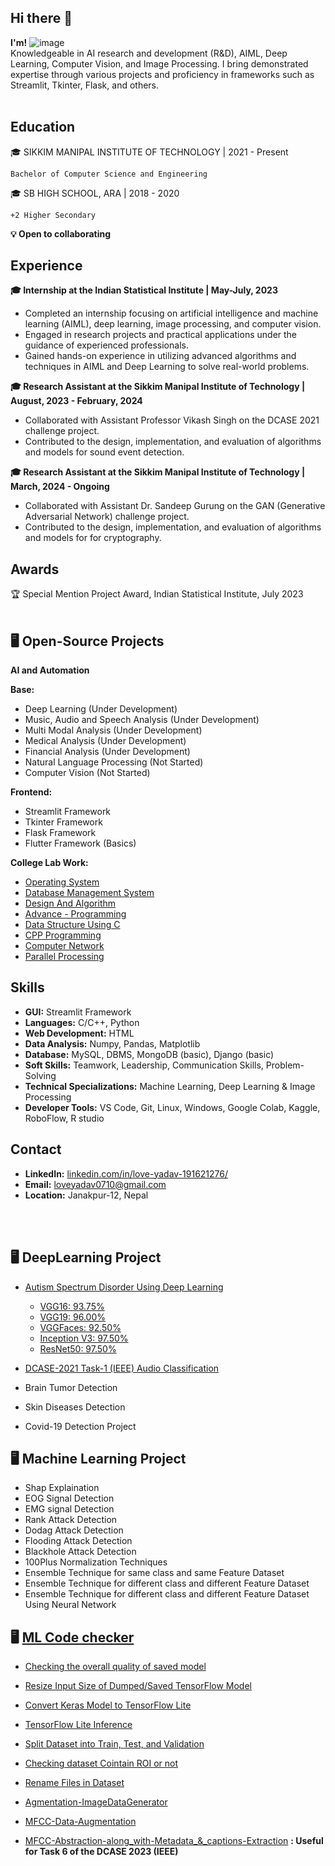 ## Hi there 👋
**I'm!**
![image](https://github.com/love-0710/love-0710/assets/123236986/966a40a0-bd16-4378-aa45-c2c1c65f1e46) <br />
Knowledgeable in AI research and development (R&D), AIML, Deep Learning, Computer Vision, and Image Processing. I bring demonstrated expertise through various projects and proficiency in frameworks such as Streamlit, Tkinter, Flask, and others. <br /> <br />


## Education

🎓 SIKKIM MANIPAL INSTITUTE OF TECHNOLOGY | 2021 - Present

    Bachelor of Computer Science and Engineering

🎓 SB HIGH SCHOOL, ARA | 2018 - 2020

    +2 Higher Secondary

**💡 Open to collaborating**

## Experience

**🎓 Internship at the Indian Statistical Institute | May-July, 2023**

- Completed an internship focusing on artificial intelligence and machine learning (AIML), deep learning, image processing, and computer vision.
- Engaged in research projects and practical applications under the guidance of experienced professionals.
- Gained hands-on experience in utilizing advanced algorithms and techniques in AIML and Deep Learning to solve real-world problems.

**🎓 Research Assistant at the Sikkim Manipal Institute of Technology | August, 2023 - February, 2024**
- Collaborated with Assistant Professor Vikash Singh on the DCASE 2021 challenge project.
- Contributed to the design, implementation, and evaluation of algorithms and models for sound event detection.
 
**🎓 Research Assistant at the Sikkim Manipal Institute of Technology | March, 2024 - Ongoing**
- Collaborated with Assistant Dr. Sandeep Gurung on the GAN (Generative Adversarial Network) challenge project.
- Contributed to the design, implementation, and evaluation of algorithms and models for for cryptography.
 
## Awards

🏆 Special Mention Project Award, Indian Statistical Institute, July 2023 <br /> <br />
      

## 🖥️ Open-Source Projects <br />
**AI and Automation**

**Base:**

   * Deep Learning (Under Development) <br />
   * Music, Audio and Speech Analysis (Under Development) <br />
   * Multi Modal Analysis (Under Development) <br />
   * Medical Analysis (Under Development) <br />
   * Financial Analysis (Under Development) <br />
   * Natural Language Processing (Not Started) <br />
   * Computer Vision (Not Started) <br />

**Frontend:**

   * Streamlit Framework <br />
   * Tkinter Framework <br />
   * Flask Framework <br />
   * Flutter Framework (Basics) <br />

**College Lab Work:**

   * [Operating System](https://github.com/love-0710/Operating-System-Lab) <br />
   * [Database Management System](https://github.com/love-0710/Database-Management-System-DBMS--lab) <br />
   * [Design And Algorithm](https://github.com/love-0710/Design-And-Algorithm-lab) <br />
   * [Advance - Programming](https://github.com/love-0710/Advance-programming-lab) <br />
   * [Data Structure Using C](https://github.com/love-0710/Data-Structure-Using-C--lab) <br />
   * [CPP Programming](https://github.com/love-0710/CPP-programming) <br />
   * [Computer Network](https://github.com/love-0710/Computer-Network-Lab) <br />
   * [Parallel Processing](https://github.com/love-0710/Parallel-Programming-Lab) <br />


## Skills

   * **GUI:** Streamlit Framework <br />
   * **Languages:** C/C++, Python <br/>
   * **Web Development:** HTML <br />
   * **Data Analysis:** Numpy, Pandas, Matplotlib <br />
   * **Database:** MySQL, DBMS, MongoDB (basic), Django (basic) <br />
   * **Soft Skills:** Teamwork, Leadership, Communication Skills, Problem-Solving <br />
   * **Technical Specializations:** Machine Learning, Deep Learning & Image Processing <br />
   * **Developer Tools:** VS Code, Git, Linux, Windows, Google Colab, Kaggle, RoboFlow, R studio <br />

## Contact

   * **LinkedIn:** [linkedin.com/in/love-yadav-191621276/](https://www.linkedin.com/in/love-yadav-191621276/) <br />
   * **Email:** loveyadav0710@gmail.com <br />
   * **Location:** Janakpur-12, Nepal <br />

<br />
<br />

## 🖥️ DeepLearning Project

-    [Autism Spectrum Disorder Using Deep Learning](https://github.com/love-0710/Autism-Spectrum-Disorder-Using-Deep-Learning) 

       * [VGG16: 93.75%](https://github.com/love-0710/Autism-Spectrum-Disorder-Using-Deep-Learning/tree/main/ASD_using%20VGG16) <br/>
       * [VGG19: 96.00%](https://github.com/love-0710/Autism-Spectrum-Disorder-Using-Deep-Learning/tree/main/ASD%20Using%20VGG19) <br />
       * [VGGFaces: 92.50%](https://github.com/love-0710/Autism-Spectrum-Disorder-Using-Deep-Learning/tree/main/ASD%20Using%20VGGFaces) <br />
       * [Inception V3: 97.50%](https://github.com/love-0710/Autism-Spectrum-Disorder-Using-Deep-Learning/tree/main/ASD%20Using%20Inception%20V3) <br />
       * [ResNet50: 97.50%](https://github.com/love-0710/Autism-Spectrum-Disorder-Using-Deep-Learning/tree/main/ASD%20USing%20ResNet50) <br />

-    [DCASE-2021 Task-1 (IEEE) Audio Classification](https://github.com/love-0710/DCASE-Audio-Classification/tree/main)

-    Brain Tumor Detection

-    Skin Diseases Detection

-    Covid-19 Detection Project


## 🖥️  Machine Learning Project

-    Shap Explaination
-    EOG Signal Detection
-    EMG signal Detection
-    Rank Attack Detection 
-    Dodag Attack Detection
-    Flooding Attack Detection
-    Blackhole Attack Detection
-    100Plus Normalization Techniques
-    Ensemble Technique for same class and same Feature Dataset
-    Ensemble Technique for different class and different Feature Dataset
-    Ensemble Technique for different class and different Feature Dataset Using Neural Network


## 🖥️ **[ML Code checker](https://github.com/love-0710/ML-data-checker-or-Modifier)**

- [Checking the overall quality of saved model](https://github.com/love-0710/ML-data-checker-or-Modifier/blob/main/checking_overall_quality_of_saved_model.py)
- [Resize Input Size of Dumped/Saved TensorFlow Model](https://github.com/love-0710/ML-data-checker-or-Modifier/blob/main/changing_model_input_size.py) 

- [Convert Keras Model to TensorFlow Lite](https://github.com/love-0710/ML-data-checker-or-Modifier/blob/main/convert_keras_model_to_tflite.py)

- [TensorFlow Lite Inference](https://github.com/love-0710/ML-data-checker-or-Modifier/blob/main/tflite_inference.py)


- [Split Dataset into Train, Test, and Validation](https://github.com/love-0710/ML-data-checker-or-Modifier/blob/main/spliting_dataset.py)

- [Checking dataset Cointain ROI or not](https://github.com/love-0710/ML-data-checker-or-Modifier/blob/main/dataset_roi_check.ipynb)
  
- [Rename Files in Dataset](https://github.com/love-0710/ML-data-checker-or-Modifier/blob/main/rename.py)
- [Agmentation-ImageDataGenerator](https://github.com/love-0710/ML-data-checker-or-Modifier/blob/main/Agumentation_image.py)
- [MFCC-Data-Augmentation](https://github.com/love-0710/ML-data-checker-or-Modifier/blob/main/MFCC_Data_Augumenattion.py)
- [MFCC-Abstraction-along_with-Metadata_&_captions-Extraction](https://github.com/love-0710/ML-data-checker-or-Modifier/blob/main/MFCC-Abstraction-and-Metadata-Extraction.py) **: Useful for Task 6 of the DCASE 2023 (IEEE)**
  
